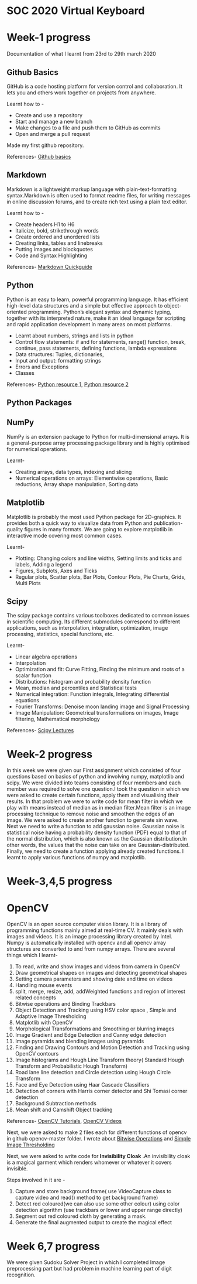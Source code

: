 # SOC 2020 Virtual Keyboard

# Week-1 progress
Documentation of what I learnt from 23rd to 29th march 2020

## Github Basics
GitHub is a code hosting platform for version control and collaboration. It lets you and others work together on projects from anywhere.

Learnt how to -

* Create and use a repository
* Start and manage a new branch
* Make changes to a file and push them to GitHub as commits
* Open and merge a pull request

 Made my first github repository.
 
 References- [Github basics](https://guides.github.com/activities/hello-world/)
 
## Markdown

Markdown is a lightweight markup language with plain-text-formatting syntax.Markdown is often used to format readme files, for writing messages in online discussion forums, and to create rich text using a plain text editor.

Learnt how to -

* Create headers H1 to H6
* Italicize, bold, strikethrough words
* Create ordered and unordered lists
* Creating links, tables and linebreaks
* Putting images and blockquotes
* Code and Syntax Highlighting

References- [Markdown Quickguide](https://github.com/adam-p/markdown-here/wiki/Markdown-Cheatsheet)

## Python

Python is an easy to learn, powerful programming language. It has efficient high-level data structures and a simple but effective approach to object-oriented programming. Python’s elegant syntax and dynamic typing, together with its interpreted nature, make it an ideal language for scripting and rapid application development in many areas on most platforms.

* Learnt about numbers, strings and lists in python
*  Control flow statements: if and for statements, range() function, break, continue, pass statements, defining functions, lambda expressions
* Data structures: Tuples, dictionaries, 
* Input and output: formatting strings
* Errors and Exceptions
* Classes

References- [Python resource 1](https://docs.python.org/3/tutorial/),  [Python resource 2](https://www.learnpython.org/)

## Python Packages

## NumPy

NumPy is an extension package to Python for multi-dimensional arrays. It is a general-purpose array processing package library and is highly optimised for numerical operations.

Learnt- 
* Creating arrays, data types, indexing and slicing
* Numerical operations on arrays: Elementwise operations, Basic reductions, Array shape manipulation, Sorting data

## Matplotlib

Matplotlib is probably the most used Python package for 2D-graphics. It provides both a quick way to visualize data from Python and publication-quality figures in many formats. We are going to explore matplotlib in interactive mode covering most common cases.

Learnt-
* Plotting: Changing colors and line widths, Setting limits and ticks and labels, Adding a legend
* Figures, Subplots, Axes and Ticks
* Regular plots, Scatter plots, Bar Plots, Contour Plots, Pie Charts, Grids, Multi Plots

## Scipy

The scipy package contains various toolboxes dedicated to common issues in scientific computing. Its different submodules correspond to different applications, such as interpolation, integration, optimization, image processing, statistics, special functions, etc.

Learnt-
* Linear algebra operations
* Interpolation
* Optimization and fit: Curve Fitting, Finding the minimum and roots of a scalar function
* Distributions: histogram and probability density function
* Mean, median and percentiles and Statistical tests
* Numerical integration: Function integrals, Integrating differential equations
* Fourier Transforms: Denoise moon landing image and Signal Processing
* Image Manipulation: Geometrical transformations on images, Image filtering, Mathematical morphology

References- [Scipy Lectures](https://scipy-lectures.org/)

# Week-2 progress

In this week we were given our First assignment which consisted of four questions based on basics of python and involving numpy, matplotlib and scipy.
We were divided into teams consisting of four members and each member was required to solve one question.I took the question in which we were asked to create certain functions, apply them and visualising their results.
In that problem we were to write code for mean filter in which we play with means instead of median as in median filter.Mean filter is  an image processing technique to remove noise and smoothen the edges of an image. We were asked to create another function to generate sin wave. Next we need to write a function to add gaussian noise. Gaussian noise is statistical noise having a probability density function (PDF) equal to that of the normal distribution, which is also known as the Gaussian distribution.In other words, the values that the noise can take on are Gaussian-distributed. Finally, we need to create a function applying already created functions. I learnt to apply various functions of numpy and matplotlib.

# Week-3,4,5 progress

# OpenCV
OpenCV is an open source computer vision library. It is a library of programming functions mainly aimed at real-time CV. It mainly deals with images and videos. It is an image processing library created by Intel. Numpy is automatically installed with opencv and all opencv array structures are converted to and from numpy arrays.
There are several things which I learnt-

1. To read, write and show images and videos from camera in OpenCV
2. Draw geometrical shapes on images and detecting geometrical shapes
3. Setting camera parameters and showing date and time on videos
4. Handling mouse events 
5. split, merge, resize, add, addWeighted functions and region of interest related concepts
6. Bitwise operations and Binding Trackbars 
7. Object Detection and Tracking using HSV color space , Simple and Adaptive Image Thresholding
8. Matplotlib with OpenCV 
9. Morphological Transformations and Smoothing or blurring images
10. Image Gradient and Edge Detection and Canny edge detection
11. Image pyramids and blending images using pyramids
12. Finding and Drawing Contours and Motion Detection and Tracking using OpenCV contours
13. Image histograms and Hough Line Transform theory( Standard Hough Transform and Probabilistic Hough Transform)
14. Road lane line detection and Circle detection using Hough Circle Transform
15. Face and Eye Detection using Haar Cascade Classifiers
16. Detection of corners with Harris corner detector and Shi Tomasi corner detection
17. Background Subtraction methods 
18. Mean shift and Camshift Object tracking


References- [OpenCV Tutorials](https://www.geeksforgeeks.org/opencv-python-tutorial/), [OpenCV Videos](https://www.youtube.com/watch?v=kdLM6AOd2vc&list=PLS1QulWo1RIa7D1O6skqDQ-JZ1GGHKK-K)



Next, we were asked to make 2 files each for different functions of opencv in github opencv-master folder. I wrote about [Bitwise Operations](https://github.com/MananKGarg/SOC_20_Virtual_Keyboard/blob/master/SoC_OpenCV-master/11.%20(Tanisha)Bitwise%20Operations%20(bitwise%20AND%2C%20OR%2C%20NOT%20and%20XOR).md) and [Simple Image Thresholding](https://github.com/MananKGarg/SOC_20_Virtual_Keyboard/blob/master/SoC_OpenCV-master/14.%20(Tanisha)Simple%20Image%20Thresholding.md)

Next, we were asked to write code for **Invisibility Cloak** .An invisibility cloak is a magical garment which renders whomever or whatever it covers invisible.

Steps involved in it are -

1. Capture and store background frame( use VideoCapture class to capture video and read() method to get background frame)
2. Detect red coloured(we can also use some other colour) using color detection algorithm (use trackbars or lower and upper range directly)
3. Segment out red coloured cloth by generating a mask.
4. Generate the final augmented output to create the magical effect 

# Week 6,7 progress
We were given Sudoku Solver Project in which I completed Image preprocessing part but had problem in machine learning part of digit recognition.
